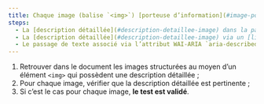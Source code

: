 ```yaml
---
title: Chaque image (balise `<img>`) [porteuse d’information](#image-porteuse-d-information), ayant une [description détaillée](#description-detaillee-image), vérifie-t-elle ces conditions ?
steps:
  - La [description détaillée](#description-detaillee-image) dans la page et signalée par l’[alternative textuelle](#alternative-textuelle-image) est pertinente.
  - La [description détaillée](#description-detaillee-image) via un [lien ou un bouton adjacent](#lien-ou-bouton-adjacent) est pertinente.
  - Le passage de texte associé via l’attribut WAI-ARIA `aria-describedby` est pertinent.
---
```


1. Retrouver dans le document les images structurées au moyen d’un élément `<img>` qui possèdent une description détaillée ;
2. Pour chaque image, vérifier que la description détaillée est pertinente ;
3. Si c’est le cas pour chaque image, **le test est validé**.
